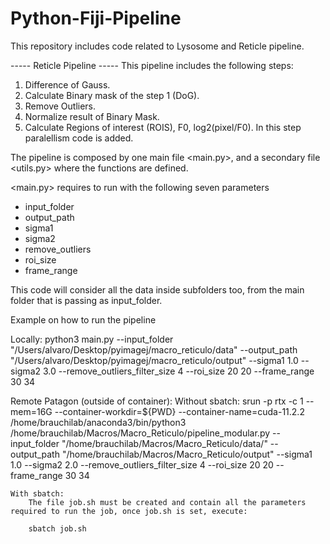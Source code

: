 # Python-Fiji-Pipeline
This repository includes code related to Lysosome and Reticle pipeline.


----- Reticle Pipeline -----
This pipeline includes the following steps:
1. Difference of Gauss.
2. Calculate Binary mask of the step 1 (DoG).
3. Remove Outliers.
4. Normalize result of Binary Mask.
5. Calculate Regions of interest (ROIS), F0, log2(pixel/F0). In this step paralellism code is added. 

The pipeline is composed by one main file <main.py>, and a secondary file <utils.py> where the functions are defined.

<main.py> requires to run with the following seven parameters
- input_folder <path>
- output_path <path>
- sigma1 <number>
- sigma2 <number>
- remove_outliers <number>
- roi_size <width height>
- frame_range <start end>

This code will consider all the data inside subfolders too, from the main folder that is passing as input_folder.

Example on how to run the pipeline

Locally:
    python3 main.py --input_folder "/Users/alvaro/Desktop/pyimagej/macro_reticulo/data" --output_path "/Users/alvaro/Desktop/pyimagej/macro_reticulo/output" --sigma1 1.0 --sigma2 3.0 --remove_outliers_filter_size 4 --roi_size 20 20 --frame_range 30 34

Remote Patagon (outside of container): 
    Without sbatch:
        srun -p rtx -c 1 --mem=16G --container-workdir=${PWD} --container-name=cuda-11.2.2 /home/brauchilab/anaconda3/bin/python3 /home/brauchilab/Macros/Macro_Reticulo/pipeline_modular.py --input_folder "/home/brauchilab/Macros/Macro_Reticulo/data/" --output_path "/home/brauchilab/Macros/Macro_Reticulo/output" --sigma1 1.0 --sigma2 2.0 --remove_outliers_filter_size 4 --roi_size 20 20 --frame_range 30 34

    With sbatch:
        The file job.sh must be created and contain all the parameters required to run the job, once job.sh is set, execute:
        
        sbatch job.sh  
        



